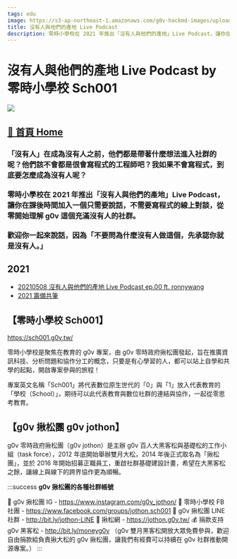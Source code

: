 ```yaml
---
tags: edu
image: https://s3-ap-northeast-1.amazonaws.com/g0v-hackmd-images/uploads/upload_b1bb811661656e10e4124ac82ca5266c.png
title: 沒有人與他們的產地 Live Podcast
description: 零時小學校在 2021 年推出「沒有人與他們的產地」Live Podcast，讓你在課後時間加入一個只需要說話，不需要寫程式的線上對談，從零開始理解 g0v 這個充滿沒有人的社群。
---
```


# 沒有人與他們的產地 Live Podcast by 零時小學校 Sch001

![](https://s3-ap-northeast-1.amazonaws.com/g0v-hackmd-images/uploads/upload_b1bb811661656e10e4124ac82ca5266c.png)

## [🙋 首頁 Home](https://g0v.hackmd.io/@jothon/wheretofindnobody)

### 「沒有人」在成為沒有人之前，他們都是帶著什麼想法進入社群的呢？他們該不會都是很會寫程式的工程師吧？我如果不會寫程式，到底要怎麼成為沒有人呢？<br><br>零時小學校在 2021 年推出「沒有人與他們的產地」Live Podcast，讓你在課後時間加入一個只需要說話，不需要寫程式的線上對談，從零開始理解 g0v 這個充滿沒有人的社群。<br><br>歡迎你一起來說話，因為「不要問為什麼沒有人做這個，先承認你就是沒有人。」

## 2021

- [20210508 沒有人與他們的產地 Live Podcast ep.00 ft. ronnywang](https://g0v.hackmd.io/@jothon/wheretofindnobody210508)
- [2021 籌備共筆](https://g0v.hackmd.io/@jothon/HyLvjB6Uu)

## 【零時小學校 Sch001】

https://sch001.g0v.tw/

零時小學校是聚焦在教育的 g0v 專案，由 g0v 零時政府揪松團發起，旨在推廣資訊科技、分析問題和協作分工的概念，只要是有心學習的人，都可以站上自學和共學的起點，開啟專案參與的旅程！

專案英文名稱「Sch001」將代表數位原生世代的「0」與「1」放入代表教育的「學校（School）」，期待可以此代表教育與數位社群的連結與協作，一起從零思考教育。

## 【g0v 揪松團 g0v jothon】

g0v 零時政府揪松團（g0v jothon）是主辦 g0v 百人大黑客松與基礎松的工作小組（task force），2012 年底開始舉辦雙月大松，2014 年後正式取名為「揪松團」，並於 2016 年開始招募正職員工，重啟社群基礎建設計畫，希望在大黑客松之餘，讓線上與線下的跨界協作更為順暢。

:::success
**g0v 揪松團的各種社群帳號**

📍 g0v 揪松團 IG - https://www.instagram.com/g0v_jothon/
📖 零時小學校 FB 社團 - https://www.facebook.com/groups/jothon.sch001
💬 g0v 揪松團 LINE 社群 - http://bit.ly/jothon-LINE
📕 揪松網 - https://jothon.g0v.tw/
💰 捐款支持 g0v 黑客松 - http://bit.ly/moneyg0v
（g0v 雙月黑客松開放大眾免費參與，歡迎自由捐款給負責揪大松的 g0v 揪松團，讓我們有經費可以持續在 g0v 社群推動開源專案。）
:::